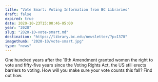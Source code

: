 ```yaml
---
title: "Vote Smart: Voting Information from BC Libraries"
draft: false
expired: true
date: 2020-10-23T15:00:46-05:00
year: "2020"
slug: "2020-10-vote-smart.md"
destination: "https://library.bc.edu/newsletter/?p=1370"
imagethumb: "2020-10/vote-smart.jpg"
type: "news"
---
```


One hundred years after the 19th Amendment granted women the right to vote and fifty-five years since the Voting Rights Act, the US still erects barriers to voting. How will you make sure your vote counts this fall? Find out how.
